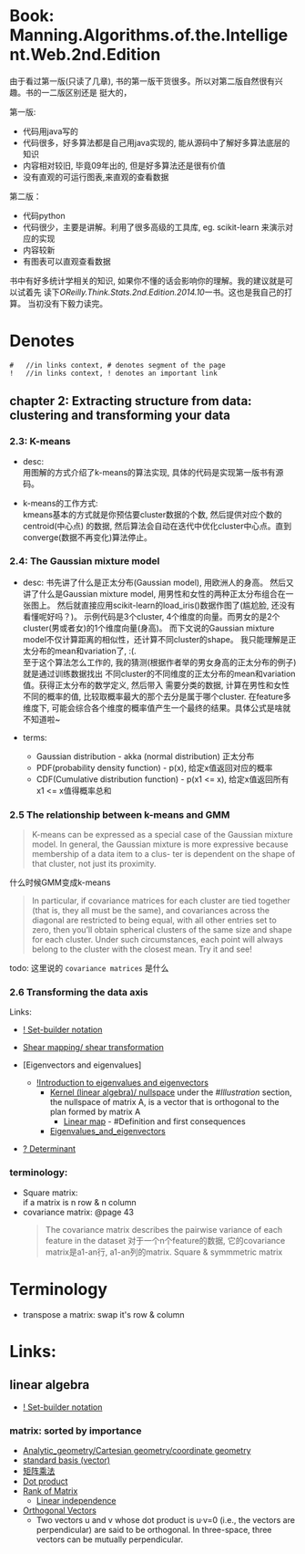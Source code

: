 # Book: Manning.Algorithms.of.the.Intelligent.Web.2nd.Edition
由于看过第一版(只读了几章), 书的第一版干货很多。所以对第二版自然很有兴趣。书的一二版区别还是
挺大的，

第一版:
* 代码用java写的
* 代码很多，好多算法都是自己用java实现的, 能从源码中了解好多算法底层的知识
* 内容相对较旧, 毕竟09年出的, 但是好多算法还是很有价值
* 没有直观的可运行图表,来直观的查看数据

第二版：
* 代码python
* 代码很少，主要是讲解。利用了很多高级的工具库, eg. scikit-learn 来演示对应的实现
* 内容较新
* 有图表可以直观查看数据


书中有好多统计学相关的知识, 如果你不懂的话会影响你的理解。我的建议就是可以试着先
读下*OReilly.Think.Stats.2nd.Edition.2014.10*一书。这也是我自己的打算。
当初没有下毅力读完。

# Denotes

    #   //in links context, # denotes segment of the page
    !   //in links context, ! denotes an important link


## chapter 2: Extracting structure from data: clustering and transforming your data
 
### 2.3: K-means
* desc:  
  用图解的方式介绍了k-means的算法实现, 具体的代码是实现第一版书有源码。

* k-means的工作方式:   
  kmeans基本的方式就是你预估要cluster数据的个数, 然后提供对应个数的centroid(中心点)
  的数据, 然后算法会自动在迭代中优化cluster中心点。直到converge(数据不再变化)算法停止。


### 2.4: The Gaussian mixture model

* desc: 
书先讲了什么是正太分布(Gaussian model), 用欧洲人的身高。
然后又讲了什么是Gaussian mixture model, 用男性和女性的两种正太分布组合在一张图上。
然后就直接应用scikit-learn的load_iris()数据作图了(尴尬脸, 还没有看懂呢好吗？)。
示例代码是3个cluster, 4个维度的向量。而男女的是2个cluster(男或者女)的1个维度向量(身高)。
而下文说的Gaussian mixture model不仅计算距离的相似性，还计算不同cluster的shape。
我只能理解是正太分布的mean和variation了, :(.  
至于这个算法怎么工作的, 我的猜测(根据作者举的男女身高的正太分布的例子)就是通过训练数据找出
不同cluster的不同维度的正太分布的mean和variation值。获得正太分布的数学定义, 然后带入
需要分类的数据, 计算在男性和女性不同的概率的值, 比较取概率最大的那个去分是属于哪个cluster.
在feature多维度下, 可能会综合各个维度的概率值产生一个最终的结果。具体公式是啥就不知道啦~

* terms:
  *  Gaussian distribution - akka (normal distribution) 正太分布
  * PDF(probability density function) - p(x), 给定x值返回对应的概率
  * CDF(Cumulative distribution function) - p(x1 <= x), 给定x值返回所有x1 <= x值得概率总和

### 2.5 The relationship between k-means and GMM
>K-means can be expressed as a special case of the Gaussian mixture model. In general, the Gaussian mixture is more expressive because membership of a data item to a clus- ter is dependent on the shape of that cluster, not just its proximity.

什么时候GMM变成k-means
>In particular, if covariance matrices for each cluster are tied together (that is, they all must be the same), and covariances across the diagonal are restricted to being equal, with all other entries set to zero, then you’ll obtain spherical clusters of the same size and shape for each cluster. Under such circumstances, each point will always belong to the cluster with the closest mean. Try it and see!

todo: 这里说的 `covariance matrices` 是什么

### 2.6 Transforming the data axis
Links:
* [! Set-builder notation](https://en.wikipedia.org/wiki/Set-builder_notation)
* [Shear mapping/ shear transformation](https://en.wikipedia.org/wiki/Shear_mapping)
* [Eigenvectors and eigenvalues]
  * [!Introduction to eigenvalues and eigenvectors](https://www.khanacademy.org/math/linear-algebra/alternate-bases/eigen-everything/v/linear-algebra-introduction-to-eigenvalues-and-eigenvectors)
    * [Kernel (linear algebra)/ nullspace](https://en.wikipedia.org/wiki/Kernel_(linear_algebra))
      under the *#Illustration* section, the nullspace of matrix A, is a vector that is orthogonal to the plan formed by matrix A 
      * [Linear map](https://en.wikipedia.org/wiki/Linear_map) - #Definition and first consequences
    * [Eigenvalues_and_eigenvectors](https://en.wikipedia.org/wiki/Eigenvalues_and_eigenvectors)

* [? Determinant](https://en.wikipedia.org/wiki/Determinant)



### terminology:
* Square matrix:   
  if a matrix is n row & n column
* covariance matrix: @page 43
  >The covariance matrix describes the pairwise variance of each
feature in the dataset
  对于一个n个feature的数据, 它的covariance matrix是a1-an行, a1-an列的matrix. Square & symmmetric matrix


# Terminology
* transpose a matrix: swap it's row & column

# Links:
## linear algebra
* [! Set-builder notation](https://en.wikipedia.org/wiki/Set-builder_notation)
### matrix: sorted by importance
* [Analytic_geometry/Cartesian geometry/coordinate geometry](https://en.wikipedia.org/wiki/Analytic_geometry)
* [standard basis (vector)](https://en.wikipedia.org/wiki/Standard_basis)
* [矩阵乘法](http://www.ruanyifeng.com/blog/2015/09/matrix-multiplication.html)
* [Dot product](https://en.wikipedia.org/wiki/Dot_product)
* [Rank of Matrix](https://en.wikipedia.org/wiki/Rank_(linear_algebra))
  * [Linear independence](https://en.wikipedia.org/wiki/Linear_independence)
* [Orthogonal Vectors](http://mathworld.wolfram.com/OrthogonalVectors.html)
  * Two vectors u and v whose dot product is u·v=0 (i.e., the vectors are perpendicular) are said to be orthogonal. In three-space, three vectors can be mutually perpendicular.

